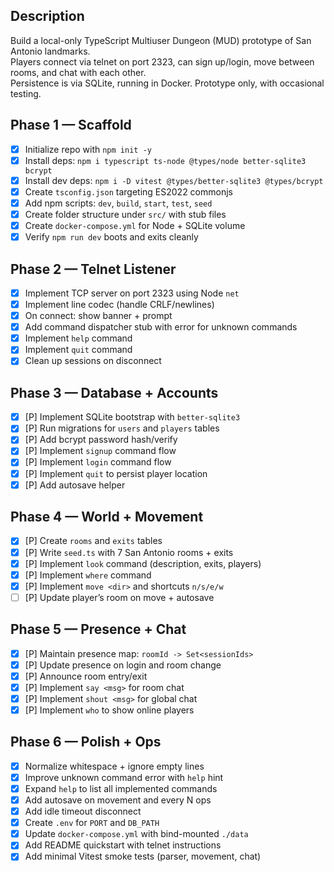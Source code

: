 ## Description
Build a local-only TypeScript Multiuser Dungeon (MUD) prototype of San Antonio landmarks.  
Players connect via telnet on port 2323, can sign up/login, move between rooms, and chat with each other.  
Persistence is via SQLite, running in Docker. Prototype only, with occasional testing.

## Phase 1 — Scaffold
- [x] Initialize repo with `npm init -y`
- [x] Install deps: `npm i typescript ts-node @types/node better-sqlite3 bcrypt`
- [x] Install dev deps: `npm i -D vitest @types/better-sqlite3 @types/bcrypt`
- [x] Create `tsconfig.json` targeting ES2022 commonjs
- [x] Add npm scripts: `dev`, `build`, `start`, `test`, `seed`
- [x] Create folder structure under `src/` with stub files
- [x] Create `docker-compose.yml` for Node + SQLite volume
- [x] Verify `npm run dev` boots and exits cleanly

## Phase 2 — Telnet Listener
- [x] Implement TCP server on port 2323 using Node `net`
- [x] Implement line codec (handle CRLF/newlines)
- [x] On connect: show banner + prompt
- [x] Add command dispatcher stub with error for unknown commands
- [x] Implement `help` command
- [x] Implement `quit` command
- [x] Clean up sessions on disconnect

## Phase 3 — Database + Accounts
- [x] [P] Implement SQLite bootstrap with `better-sqlite3`
- [x] [P] Run migrations for `users` and `players` tables
- [x] [P] Add bcrypt password hash/verify
- [x] [P] Implement `signup` command flow
- [x] [P] Implement `login` command flow
- [x] [P] Implement `quit` to persist player location
- [x] [P] Add autosave helper

## Phase 4 — World + Movement
- [x] [P] Create `rooms` and `exits` tables
- [x] [P] Write `seed.ts` with 7 San Antonio rooms + exits
- [x] [P] Implement `look` command (description, exits, players)
- [x] [P] Implement `where` command
- [x] [P] Implement `move <dir>` and shortcuts `n/s/e/w`
- [ ] [P] Update player’s room on move + autosave

## Phase 5 — Presence + Chat
- [x] [P] Maintain presence map: `roomId -> Set<sessionIds>`
- [x] [P] Update presence on login and room change
- [x] [P] Announce room entry/exit
- [x] [P] Implement `say <msg>` for room chat
- [x] [P] Implement `shout <msg>` for global chat
- [x] [P] Implement `who` to show online players

## Phase 6 — Polish + Ops
- [x] Normalize whitespace + ignore empty lines
- [x] Improve unknown command error with `help` hint
- [x] Expand `help` to list all implemented commands
- [x] Add autosave on movement and every N ops
- [x] Add idle timeout disconnect
- [x] Create `.env` for `PORT` and `DB_PATH`
- [x] Update `docker-compose.yml` with bind-mounted `./data`
- [x] Add README quickstart with telnet instructions
- [x] Add minimal Vitest smoke tests (parser, movement, chat)
